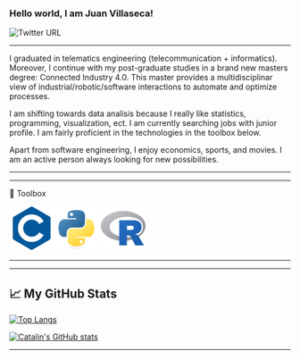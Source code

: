 ### Hello world, I am Juan Villaseca! ###
![Twitter URL](https://img.shields.io/twitter/url?label=twitter%20account&style=social&url=https%3A%2F%2Ftwitter.com%2FJuanVillaseca12)

---
I graduated in telematics engineering (telecommunication + informatics). Moreover, I continue with my post-graduate studies in a brand new masters degree: 
Connected Industry 4.0. This master provides a multidisciplinar view of industrial/robotic/software interactions to automate and optimize processes. 

I am shifting towards data analisis because I really like statistics, programming, visualization, ect. I am currently searching jobs with junior profile. I am fairly proficient in the technologies in the toolbox below. 

Apart from software engineering, I enjoy economics, sports, and movies. I am an active person always looking for new possibilities. 

---
---

🧰 Toolbox


<img src="https://github.com/devicons/devicon/blob/c7d326b6009e60442abc35fa45706d6f30ee4c8e/icons/c/c-plain.svg" alt="C_logo" width="80" height="80"/><img src="https://github.com/devicons/devicon/blob/c7d326b6009e60442abc35fa45706d6f30ee4c8e/icons/python/python-original.svg" alt="python_logo"  width="80" height="80"/>
<img src="https://github.com/devicons/devicon/blob/c7d326b6009e60442abc35fa45706d6f30ee4c8e/icons/r/r-original.svg" alt="r_logo"  width="80" height="80"/>

---

---

## &#x1f4c8; My GitHub Stats

[![Top Langs](https://github-readme-stats.vercel.app/api/top-langs/?username=villasecaCos&hide=java,html,css&theme=radical)](https://github.com/anuraghazra/github-readme-stats)

[![Catalin's GitHub stats](https://github-readme-stats.vercel.app/api?username=villasecaCos&theme=radical)](https://github.com/anuraghazra/github-readme-stats)

---
